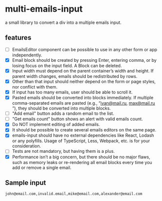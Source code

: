 # multi-emails-input

a small library to convert a div into a multiple emails input.

## features
- [ ] EmailsEditor component can be possible to use in any other form or app independently.
- [x] Email block should be created by pressing Enter, entering comma, or by losing focus on the input field. A Block can be deleted.
- [x] Input width must depend on the parent container’s width and height. If parent width changes, emails should be redistributed by rows.
- [x] Other than that input should neither depend on the form or page styles, nor conflict with them.
- [x] If input has too many emails, user should be able to scroll it.
- [x] Pasted emails should be converted into blocks immediately. If multiple comma-separated emails are pasted (e.g., “​ivan@mail.ru​, ​max@mail.ru​”), they should be converted into multiple blocks.
- [ ] "​Add email​" button adds a random email to the list.
- [ ] "​Get emails count​" button shows an alert with valid emails count.
- [x] Do NOT implement editing of added emails.
- [x] It should be possible to create several emails editors on the same page.
- [x] emails-input​ should have no external dependencies like React, Lodash or any polyfills. Usage of TypeScript, Less, Webpack, etc. is for your consideration.
- [ ] Tests are not mandatory, but having them is a plus.
- [x] Performance isn’t a big concern, but there should be no major flaws, such as memory leaks or re-rendering all email blocks every time you add or remove a single email.

## Sample input 
```sh
john@email.com,invalid.email,mike@email.com,alexander@email.com
```

